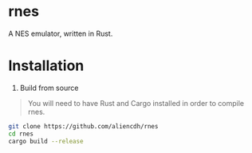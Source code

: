 # rnes
A NES emulator, written in Rust.

# Installation
1. Build from source
> You will need to have Rust and Cargo installed in order to compile rnes.
```sh
git clone https://github.com/aliencdh/rnes
cd rnes
cargo build --release
```
